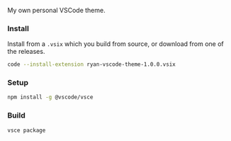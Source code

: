 My own personal VSCode theme.

### Install

Install from a `.vsix` which you build from source, or download from one of the releases.

```bash
code --install-extension ryan-vscode-theme-1.0.0.vsix
```

### Setup

```bash
npm install -g @vscode/vsce
```

### Build

```bash
vsce package
```

